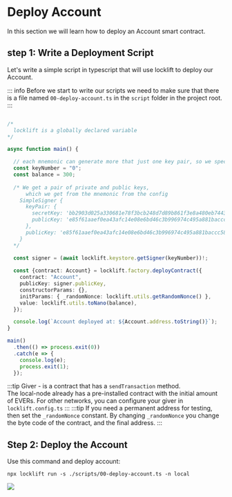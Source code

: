 # Deploy Account

In this section we will learn how to deploy an Account smart contract.


## step 1: Write a Deployment Script 

Let's write a simple script in typescript that will use locklift to deploy our Account.&#x20;

::: info 
Before we start to write our scripts we need to make sure that there is a file named `00-deploy-account.ts` in the `script` folder in the project root.
:::

``` typescript

/*
  locklift is a globally declared variable 
*/

async function main() {

  // each mnemonic can generate more that just one key pair, so we specify which pair do we want.
  const keyNumber = "0";
  const balance = 300;
  
  /* We get a pair of private and public keys,
      which we get from the mnemonic from the config
    SimpleSigner {
      keyPair: {
        secretKey: 'bb2903d025a330681e78f3bcb248d7d89b861f3e8a480eb74438ec0299319f7a',
        publicKey: 'e85f61aaef0ea43afc14e08e6bd46c3b996974c495a881baccc58760f6349300'
      },
      publicKey: 'e85f61aaef0ea43afc14e08e6bd46c3b996974c495a881baccc58760f6349300'
    }
  */

  const signer = (await locklift.keystore.getSigner(keyNumber))!;
  
  const {contract: Account} = locklift.factory.deployContract({
    contract: "Account",
    publicKey: signer.publicKey,
    constructorParams: {},
    initParams: { _randomNonce: locklift.utils.getRandomNonce() },
    value: locklift.utils.toNano(balance),
  });

  console.log(`Account deployed at: ${Account.address.toString()}`);
}

main()
  .then(() => process.exit(0))
  .catch(e => {
    console.log(e);
    process.exit(1);
  });

```

:::tip 
Giver - is a contract that has a `sendTransaction` method.\
The local-node already
has a pre-installed contract with the initial amount of EVERs. For other networks, you can configure your giver in `locklift.config.ts`
:::
:::tip 
If you need a permanent address for testing, then set the `_randomNonce` constant. By changing  `_randomNonce` you change the byte code of the contract, and the final address.
:::

## Step 2: Deploy the Account

Use this command and deploy account:

```shell
npx locklift run -s ./scripts/00-deploy-account.ts -n local
```

![](< /image(13).png>)
